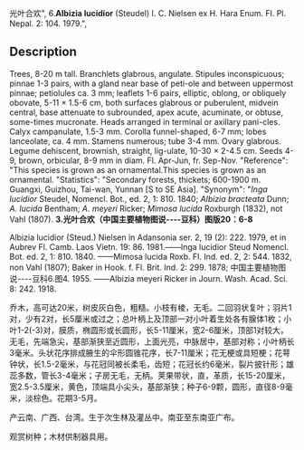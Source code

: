 光叶合欢",
6.**Albizia lucidior** (Steudel) I. C. Nielsen ex H. Hara Enum. Fl. Pl. Nepal. 2: 104. 1979.",

## Description
Trees, 8-20 m tall. Branchlets glabrous, angulate. Stipules inconspicuous; pinnae 1-3 pairs, with a gland near base of peti-ole and between uppermost pinnae; petiolules ca. 3 mm; leaflets 1-6 pairs, elliptic, oblong, or obliquely obovate, 5-11 × 1.5-6 cm, both surfaces glabrous or puberulent, midvein central, base attenuate to subrounded, apex acute, acuminate, or obtuse, some-times mucronate. Heads arranged in terminal or axillary pani-cles. Calyx campanulate, 1.5-3 mm. Corolla funnel-shaped, 6-7 mm; lobes lanceolate, ca. 4 mm. Stamens numerous; tube 3-4 mm. Ovary glabrous. Legume dehiscent, brownish, straight, lig-ulate, 10-30 × 2-4.5 cm. Seeds 4-9, brown, orbicular, 8-9 mm in diam. Fl. Apr-Jun, fr. Sep-Nov.
  "Reference": "This species is grown as an ornamental.This species is grown as an ornamental.
  "Statistics": "Secondary forests, thickets; 600-1900 m. Guangxi, Guizhou, Tai-wan, Yunnan [S to SE Asia].
  "Synonym": "*Inga lucidior* Steudel, Nomencl. Bot., ed. 2, 1: 810. 1840; *Albizia bracteata* Dunn; *A. lucida* Bentham; *A. meyeri* Ricker; *Mimosa lucida* Roxburgh (1832), not Vahl (1807).
**3.光叶合欢（中国主要植物图说----豆科）图版20：6-8**

Albizia lucidior (Steud.) Nielsen in Adansonia ser. 2, 19 (2): 222. 1979, et in Aubrev Fl. Camb. Laos Vietn. 19: 86. 1981.——lnga lucidior Steud Nomencl. Bot. ed. 2, 1: 810. 1840. ——Mimosa lucida Roxb. Fl. Ind. ed. 2, 2: 544. 1832, non Vahl (1807); Baker in Hook. f. Fl. Brit. Ind. 2: 299. 1878; 中国主要植物图说----豆科6.图4. 1955. ——Albizia meyeri Ricker in Journ. Wash. Acad. Sci. 8: 242. 1918.

乔木，高可达20米，树皮灰白色，粗糙。小枝有棱，无毛。二回羽状复叶；羽片1对，少有2对，长5厘米或过之；总叶柄上及顶部一对小叶着生处各有腺体1枚；小叶1-2(-3)对，膜质，椭圆形或长圆形，长5-11厘米，宽2-6厘米，顶部1对较大，无毛，先端急尖，基部渐狭至近圆形，上面光亮，中脉居中，基部对称；小叶柄长3毫米。头状花序排成腋生的伞形圆锥花序，长7-11厘米；花无梗或具短梗；花萼钟状，长1.5-2毫米，与花冠同被长柔毛，齿短；花冠长约6毫米，裂片披针形；雄蕊多数，管长3-4毫米；子房无毛，无柄。荚果带状，直，革质，长15-20厘米，宽2.5-3.5厘米，黄色，顶端具小尖头，基部渐狭；种子6-9颗，圆形，直径8-9毫米，淡棕色。花期3-5月。

产云南、广西、台湾。生于次生林及灌丛中。南亚至东南亚广布。

观赏树种；木材供制器具用。

